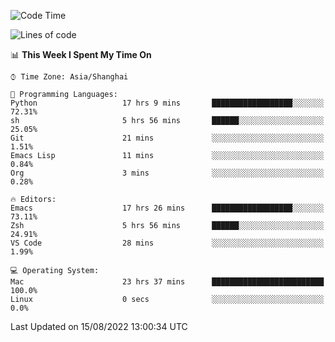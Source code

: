 <!--START_SECTION:waka-->
![Code Time](http://img.shields.io/badge/Code%20Time-781%20hrs%2051%20mins-blue)

![Lines of code](https://img.shields.io/badge/From%20Hello%20World%20I%27ve%20Written-22%20Thousand%20lines%20of%20code-blue)

📊 **This Week I Spent My Time On** 

```text
⌚︎ Time Zone: Asia/Shanghai

💬 Programming Languages: 
Python                   17 hrs 9 mins       ██████████████████░░░░░░░   72.31% 
sh                       5 hrs 56 mins       ██████░░░░░░░░░░░░░░░░░░░   25.05% 
Git                      21 mins             ░░░░░░░░░░░░░░░░░░░░░░░░░   1.51% 
Emacs Lisp               11 mins             ░░░░░░░░░░░░░░░░░░░░░░░░░   0.84% 
Org                      3 mins              ░░░░░░░░░░░░░░░░░░░░░░░░░   0.28%

🔥 Editors: 
Emacs                    17 hrs 26 mins      ██████████████████░░░░░░░   73.11% 
Zsh                      5 hrs 56 mins       ██████░░░░░░░░░░░░░░░░░░░   24.91% 
VS Code                  28 mins             ░░░░░░░░░░░░░░░░░░░░░░░░░   1.99%

💻 Operating System: 
Mac                      23 hrs 37 mins      █████████████████████████   100.0% 
Linux                    0 secs              ░░░░░░░░░░░░░░░░░░░░░░░░░   0.0%

```


 Last Updated on 15/08/2022 13:00:34 UTC
<!--END_SECTION:waka-->
